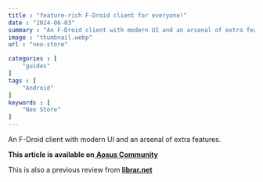 ```yaml
---
title : "feature-rich F-Droid client for everyone!"
date : "2024-06-03"
summary : "An F-Droid client with modern UI and an arsenal of extra features."
image : "thumbnail.webp"
url : "neo-store"

categories : [
    "guides"
]
tags : [
    "Android"
]
keywords : [
    "Neo Store"
]
---
```


An F-Droid client with modern UI and an arsenal of extra features.

**This article is available on**[ **Aosus Community**](https://discourse.aosus.org/t/topic/3208)

This is also a previous review from [**librar.net**](https://librar.net/neo-store/)